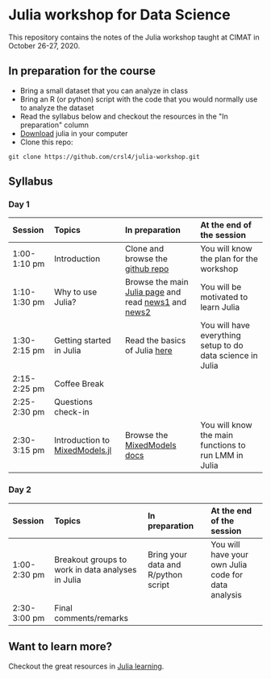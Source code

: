 # Julia workshop for Data Science

This repository contains the notes of the Julia workshop taught at CIMAT in October 26-27, 2020.


## In preparation for the course
- Bring a small dataset that you can analyze in class
- Bring an R (or python) script with the code that you would normally use to analyze the dataset
- Read the syllabus below and checkout the resources in the "In preparation" column
- [Download](https://julialang.org/) julia in your computer
- Clone this repo:
```shell
git clone https://github.com/crsl4/julia-workshop.git
```

## Syllabus

### Day 1

| Session     | Topics | In preparation     | At the end of the session |
| :---        |    :---  |  :--- | :--- |
| 1:00-1:10 pm | Introduction  | Clone and browse the [github repo](https://github.com/crsl4/julia-workshop.git)      | You will know the plan for the workshop |
| 1:10-1:30 pm | Why to use Julia? | Browse the main [Julia page](https://julialang.org/) and read [news1](https://www.zdnet.com/article/programming-language-julia-version-1-5-is-out-lots-of-new-features-better-performance/) and [news2](https://www.zdnet.com/article/programming-languages-julia-touts-its-speed-edge-over-python-and-r/)  | You will be motivated to learn Julia |
| 1:30-2:15 pm | Getting started in Julia | Read the basics of Julia [here](https://learnxinyminutes.com/docs/julia/) | You will have everything setup to do data science in Julia |
| 2:15-2:25 pm | Coffee Break  |       |   |
| 2:25-2:30 pm | Questions check-in |       |   |
| 2:30-3:15 pm | Introduction to [MixedModels.jl](https://github.com/JuliaStats/MixedModels.jl) | Browse the [MixedModels docs](https://juliastats.org/MixedModels.jl/stable/)      | You will know the main functions to run LMM in Julia |



### Day 2

| Session     | Topics | In preparation     | At the end of the session |
| :---        |    :---  |  :--- | :--- |
| 1:00-2:30 pm | Breakout groups to work in data analyses in Julia | Bring your data and R/python script | You will have your own Julia code for data analysis |
| 2:30-3:00 pm | Final comments/remarks  |      |   |


## Want to learn more?

Checkout the great resources in [Julia learning](https://julialang.org/learning/).